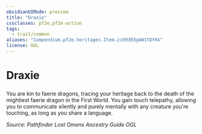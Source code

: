 ```yaml
---
obsidianUIMode: preview
title: "Draxie"
cssclasses: pf2e,pf2e-action
tags:
  - trait/common
aliases: "Compendium.pf2e.heritages.Item.zcO93E8gAW1tDYKk"
license: OGL
---
```

# Draxie

### 






You are kin to faerie dragons, tracing your heritage back to the death of the mightiest faerie dragon in the First World. You gain touch telepathy, allowing you to communicate silently and purely mentally with any creature you're touching, as long as you share a language.

*Source: Pathfinder Lost Omens Ancestry Guide*
*OGL*
